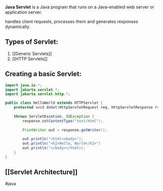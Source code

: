 **Java Servlet** is a Java program that runs on a Java-enabled web server or application server.

handles client requests, processes them and generates responses dynamically.

## Types of Servlet:
1. [[Generic Servlets]]
2. [[HTTP Servlets]]
## Creating a basic Servlet:
``` java
import java.io.*;
import jakarta.servlet.*;
import jakarta.servlet.http.*;

public class HelloWorld extends HTTPServlet {
	protected void doGet(HttpServletRequest req, HttpServletResponse rsp)
	
	throws ServletExcetion, IOException {
		response.setContentType("text/html");
		
		PrintWriter out = response.getWriter();
		
		out.println("<html><body>");
		out.println("<h2>Hello, World</h2>")
		out.println("</body></html>);
	}
}
```
## [[Servlet Architecture]]

#java 